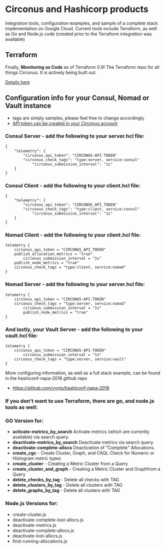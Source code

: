 # Circonus and Hashicorp products

Integration tools, configuration examples, and sample of a complete stack implementation on Google Cloud. Current tools include Terraform, as well as Go and Node.js code (created prior to the Terraform integration was available)

## Terraform

<p>Finally, <b>Monitoring as Code</b> as of Terraform 0.9! The Terraform repo for all things Circonus. It is actively being built out.</p>

[Details here](https://github.com/vynjo/circonus-hashi-ui-bits/tree/master/terraform-circonus)

## Configuration info for your Consul, Nomad or Vault instance
 - tags are simply samples, please feel free to change accordingly
 - [API token can be created in your Circonus account](https://login.circonus.com/user/tokens)

### Consul Server - add the following to your server.hcl file:
```
{
	"telemetry": {
		"circonus_api_token": "CIRCONUS-API-TOKEN"
		"circonus_check_tags": "type:server, service:consul"
          	"circonus_submission_interval": "1s"
	}
}
```
### Consul Client - add the following to your client.hcl file:
```
{
	"telemetry": {
		"circonus_api_token": "CIRCONUS_API_TOKEN"
		"circonus_check_tags": "type:client, service:consul"
          	"circonus_submission_interval": "1s"
	}
}
```
### Nomad Client - add the following to your client.hcl file:
```
telemetry {
	circonus_api_token = "CIRCONUS_API_TOKEN"
	publish_allocation_metrics = "true"
     	circonus_submission_interval = "1s"
	publish_node_metrics = "true"
	circonus_check_tags = "type:client, service:nomad"
}
```
### Nomad Server - add the following to your server.hcl file:
```
telemetry {
	circonus_api_token = "CIRCONUS-API-TOKEN"
	circonus_check_tags = "type:server, service:nomad"
     	circonus_submission_interval = "1s"
     	publish_node_metrics = "true"
}
```
### And lastly, your Vault Server - add the following to your vault.hcl file:
```
telemetry {
	circonus_api_token = "CIRCONUS-API-TOKEN"
     	circonus_submission_interval = "1s"
	circonus_check_tags = "type:server, service:vault"
}
```
More configuring information, as well as a full stack example, can be found in the hashiconf-napa-2016 github repo
- https://github.com/vynjo/hashiconf-napa-2016
### If you don't want to use Terraform, there are go, and node.js tools as well:
### GO Version for:
- <b>activate-metrics_by_search</b> Activate metrics (which are currently available) via search query.
- <b>deactivate-metrics_by_search</b> Deactivate metrics via search query.
- <b>deactivate-complete-allocs</b> Deactivation of "Complete" Allocations.
- <b>create_cgc</b> - Create Cluster, Graph, and CAQL Check for Numeric or Histogram metric types
- <b>create_cluster</b> - Creating a Metric Cluster from a Query
- <b>create_cluster_and_graph</b> - Creating a Metric Cluster and Graphfrom a Query
- <b>delete_checks_by_tag</b> - Delete all checks with TAG
- <b>delete_clusters_by_tag</b> - Delete all clusters with TAG
- <b>delete_graphs_by_tag</b> - Delete all clusters with TAG

### Node.js Versions for:
- create-cluster.js
- deactivate-complete-lost-allocs.js
- deactivate-metrics.js
- deactivate-complete-allocs.js
- deactivate-lost-allocs.js
- find-running-allocations.js
